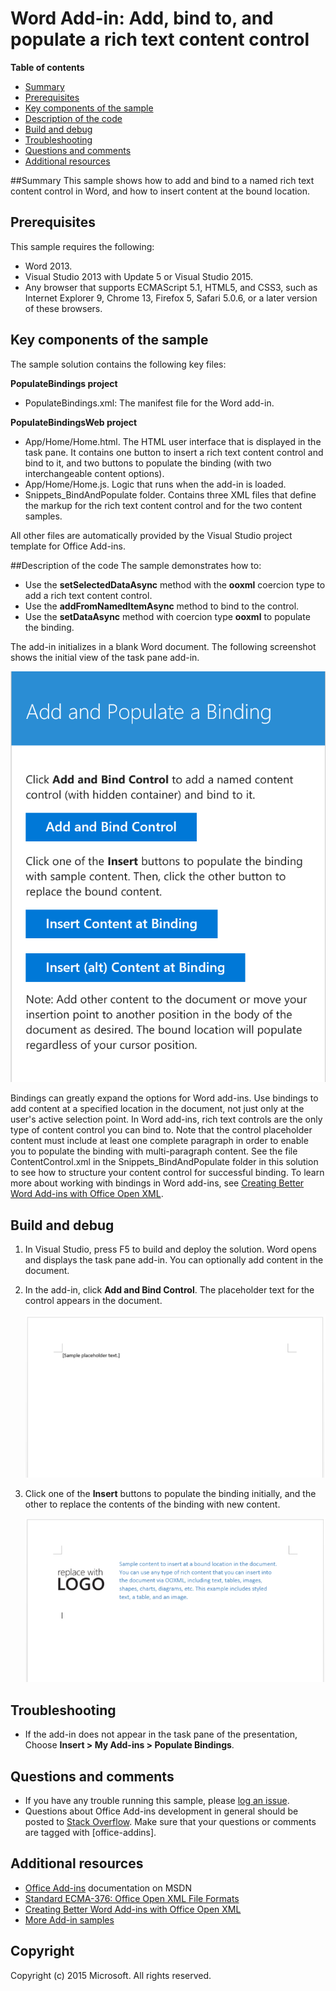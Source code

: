 # Word Add-in: Add, bind to, and populate a rich text content control

**Table of contents**

* [Summary](#summary)
* [Prerequisites](#prerequisites)
* [Key components of the sample](#components)
* [Description of the code](#codedescription)
* [Build and debug](#build)
* [Troubleshooting](#troubleshooting)
* [Questions and comments](#questions)
* [Additional resources](#additional-resources)

<a name="summary"></a>
##Summary
This sample shows how to add and bind to a named rich text content control in Word, and how to insert content at the bound location. 

<a name="prerequisites"></a>
## Prerequisites ##

This sample requires the following:  

  - Word 2013.
  - Visual Studio 2013 with Update 5 or Visual Studio 2015.  
  - Any browser that supports ECMAScript 5.1, HTML5, and CSS3, such as Internet Explorer 9, Chrome 13, Firefox 5, Safari 5.0.6, or a later version of these browsers.
  

<a name="components"></a>
## Key components of the sample
The sample solution contains the following key files:

**PopulateBindings project**

- PopulateBindings.xml: The manifest file for the Word add-in.
 
**PopulateBindingsWeb project**

- App/Home/Home.html. The HTML user interface that is displayed in the task pane. It contains one button to insert a rich text content control and bind to it, and two buttons to populate the binding (with two interchangeable content options).
- App/Home/Home.js. Logic that runs when the add-in is loaded. 
- Snippets_BindAndPopulate folder. Contains three XML files that define the markup for the rich text content control and for the two content samples.

All other files are automatically provided by the Visual Studio project template for Office Add-ins.


<a name="codedescription"></a>
##Description of the code
The sample demonstrates how to:

- Use the **setSelectedDataAsync** method with the **ooxml** coercion type to add a rich text content control.
- Use the **addFromNamedItemAsync** method to bind to the control.
- Use the **setDataAsync** method with coercion type **ooxml** to populate the binding.

The add-in initializes in a blank Word document. The following screenshot shows the initial view of the task pane add-in.

   ![The initial view of the add-in with its three buttons](/images/Word_PopulateBindings_1.png)

Bindings can greatly expand the options for Word add-ins. Use bindings to add content at a specified location in the document, not just only at the user's active selection point. 
 In Word add-ins, rich text controls are the only type of content control you can bind to. Note that the control placeholder content must include at least one complete paragraph in order 
 to enable you to populate the binding with multi-paragraph content. See the file ContentControl.xml in the Snippets_BindAndPopulate folder in this solution to see how to structure your 
 content control for successful binding. To learn more about working with bindings in Word add-ins, see [Creating Better Word Add-ins with Office Open XML](http://msdn.microsoft.com/library/office/apps/dn423225.aspx).

<a name="build"></a>
## Build and debug ##

1. In Visual Studio, press F5 to build and deploy the solution. Word opens and displays the task pane add-in. You can optionally add content in the document.
2. In the add-in, click **Add and Bind Control**. The placeholder text for the control appears in the document.

   ![Document showing the control's placeholder text](/images/Word_PopulateBindings_2.png)

3. Click one of the **Insert** buttons to populate the binding initially, and the other to replace the contents of the binding with new content. 

   ![Document showing new image and formatted text content in the control](/images/Word_PopulateBindings_3.png)

<a name="troubleshooting"></a>
## Troubleshooting

- If the add-in does not appear in the task pane of the presentation, Choose **Insert > My Add-ins > Populate Bindings**.

<a name="questions"></a>
## Questions and comments

- If you have any trouble running this sample, please [log an issue](https://github.com/OfficeDev/Word-Add-in-JavaScript-AddPopulateBindings).
- Questions about Office Add-ins development in general should be posted to [Stack Overflow](http://stackoverflow.com/questions/tagged/office-addins). Make sure that your questions or comments are tagged with [office-addins].


<a name="additional-resources"></a>
## Additional resources ##

- [Office Add-ins](http://msdn.microsoft.com/library/office/jj220060.aspx) documentation on MSDN
- [Standard ECMA-376: Office Open XML File Formats](http://www.ecma-international.org/publications/standards/Ecma-376.htm)
- [Creating Better Word Add-ins with Office Open XML](http://msdn.microsoft.com/library/office/apps/dn423225.aspx)
- [More Add-in samples](https://github.com/OfficeDev?utf8=%E2%9C%93&query=-Add-in)

## Copyright
Copyright (c) 2015 Microsoft. All rights reserved.
